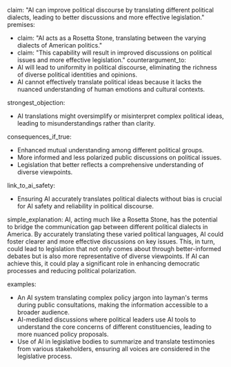 claim: "AI can improve political discourse by translating different political dialects, leading to better discussions and more effective legislation."
premises:
  - claim: "AI acts as a Rosetta Stone, translating between the varying dialects of American politics."
  - claim: "This capability will result in improved discussions on political issues and more effective legislation."
counterargument_to:
  - AI will lead to uniformity in political discourse, eliminating the richness of diverse political identities and opinions.
  - AI cannot effectively translate political ideas because it lacks the nuanced understanding of human emotions and cultural contexts.

strongest_objection:
  - AI translations might oversimplify or misinterpret complex political ideas, leading to misunderstandings rather than clarity.

consequences_if_true:
  - Enhanced mutual understanding among different political groups.
  - More informed and less polarized public discussions on political issues.
  - Legislation that better reflects a comprehensive understanding of diverse viewpoints.

link_to_ai_safety:
  - Ensuring AI accurately translates political dialects without bias is crucial for AI safety and reliability in political discourse.

simple_explanation:
  AI, acting much like a Rosetta Stone, has the potential to bridge the communication gap between different political dialects in America. By accurately translating these varied political languages, AI could foster clearer and more effective discussions on key issues. This, in turn, could lead to legislation that not only comes about through better-informed debates but is also more representative of diverse viewpoints. If AI can achieve this, it could play a significant role in enhancing democratic processes and reducing political polarization.

examples:
  - An AI system translating complex policy jargon into layman's terms during public consultations, making the information accessible to a broader audience.
  - AI-mediated discussions where political leaders use AI tools to understand the core concerns of different constituencies, leading to more nuanced policy proposals.
  - Use of AI in legislative bodies to summarize and translate testimonies from various stakeholders, ensuring all voices are considered in the legislative process.